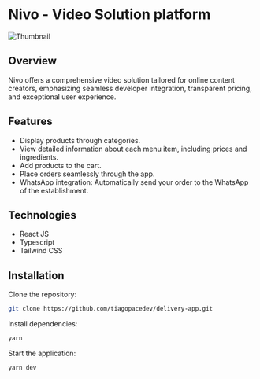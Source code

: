 # Nivo - Video Solution platform

![Thumbnail](https://github.com/tiagopacedev/video-solution-platform/assets/118914503/5a41210a-2f13-48cb-a819-c94431acdf15)

## Overview

Nivo offers a comprehensive video solution tailored for online content creators, emphasizing seamless developer integration, transparent pricing, and exceptional user experience.

## Features

- Display products through categories.
- View detailed information about each menu item, including prices and ingredients.
- Add products to the cart.
- Place orders seamlessly through the app.
- WhatsApp integration: Automatically send your order to the WhatsApp of the establishment.

## Technologies

- React JS
- Typescript
- Tailwind CSS

## Installation

Clone the repository:

```sh
git clone https://github.com/tiagopacedev/delivery-app.git
```

Install dependencies:

```sh
yarn 
```

Start the application:

```sh
yarn dev
```




